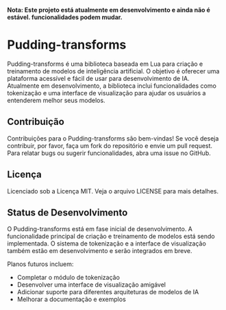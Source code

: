 
**Nota: Este projeto está atualmente em desenvolvimento e ainda não é estável. funcionalidades podem mudar.**

# Pudding-transforms

Pudding-transforms é uma biblioteca baseada em Lua para criação e treinamento de modelos de inteligência artificial. O objetivo é oferecer uma plataforma acessível e fácil de usar para desenvolvimento de IA. Atualmente em desenvolvimento, a biblioteca inclui funcionalidades como tokenização e uma interface de visualização para ajudar os usuários a entenderem melhor seus modelos.


## Contribuição

Contribuições para o Pudding-transforms são bem-vindas! Se você deseja contribuir, por favor, faça um fork do repositório e envie um pull request. Para relatar bugs ou sugerir funcionalidades, abra uma issue no GitHub.

## Licença

Licenciado sob a Licença MIT. Veja o arquivo LICENSE para mais detalhes.

## Status de Desenvolvimento

O Pudding-transforms está em fase inicial de desenvolvimento. A funcionalidade principal de criação e treinamento de modelos está sendo implementada. O sistema de tokenização e a interface de visualização também estão em desenvolvimento e serão integrados em breve.

Planos futuros incluem:

- Completar o módulo de tokenização
- Desenvolver uma interface de visualização amigável
- Adicionar suporte para diferentes arquiteturas de modelos de IA
- Melhorar a documentação e exemplos
